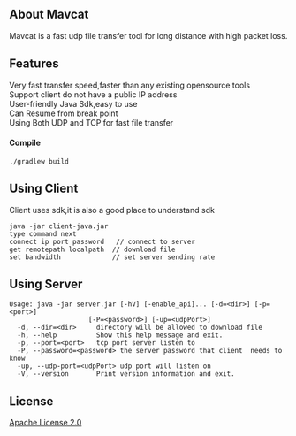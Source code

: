 ## **About Mavcat**

Mavcat is a fast udp file transfer tool for long distance with high packet loss.

## **Features**
Very fast transfer speed,faster than any existing opensource tools  
Support client do not have a public IP address  
User-friendly Java Sdk,easy to use  
Can Resume from break point  
Using Both UDP and TCP for fast file transfer  

#### **Compile**
`./gradlew build`

## **Using Client**
Client uses sdk,it is also a good place to understand sdk
```
java -jar client-java.jar
type command next
connect ip port password   // connect to server
get remotepath localpath  // download file
set bandwidth             // set server sending rate
```

## **Using Server**

```
Usage: java -jar server.jar [-hV] [-enable_api]... [-d=<dir>] [-p=<port>]
                    [-P=<password>] [-up=<udpPort>]
  -d, --dir=<dir>     directory will be allowed to download file
  -h, --help          Show this help message and exit.
  -p, --port=<port>   tcp port server listen to
  -P, --password=<password> the server password that client  needs to know
  -up, --udp-port=<udpPort> udp port will listen on
  -V, --version       Print version information and exit.
```
## License

[Apache License 2.0](LICENSE)
